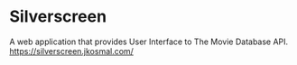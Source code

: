 # Silverscreen
A web application that provides User Interface to The Movie Database API.
https://silverscreen.jkosmal.com/
